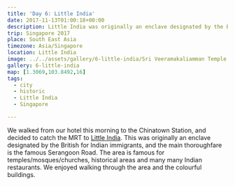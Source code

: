 ```yaml
---
title: 'Day 6: Little India'
date: 2017-11-13T01:00:18+00:00
description: Little India was originally an enclave designated by the British for Indian immigrants, and the main thoroughfare is Serangoon Road.
trip: Singapore 2017
place: South East Asia
timezone: Asia/Singapore
location: Little India
image: ../../assets/gallery/6-little-india/Sri Veeramakaliamman Temple.jpeg
gallery: 6-little-india
map: [1.3069,103.8492,16]
tags:
  - city
  - historic
  - Little India
  - Singapore

---
```

We walked from our hotel this morning to the Chinatown Station, and decided to catch the MRT to [Little India][1]. This was originally an enclave designated by the British for Indian immigrants, and the main thoroughfare is the famous Serangoon Road. The area is famous for temples/mosques/churches, historical areas and many many Indian restaurants. We enjoyed walking through the area and the colourful buildings.

 [1]: https://www.littleindia.com.sg

